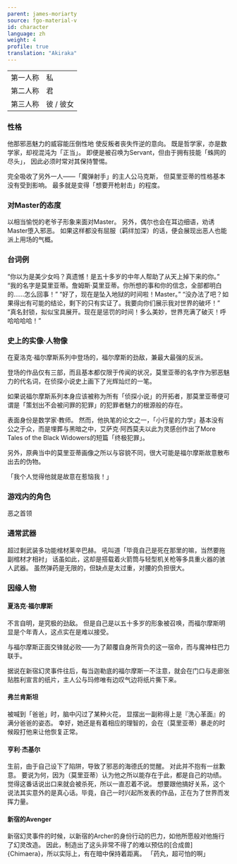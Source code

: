 ```yaml
---
parent: james-moriarty
source: fgo-material-v
id: character
language: zh
weight: 4
profile: true
translation: "Akiraka"
---
```


<table>
  <tr><td>第一人称</td><td>私</td></tr>
  <tr><td>第二人称</td><td>君</td></tr>
  <tr><td>第三人称</td><td>彼 / 彼女</td></tr>
</table>

### 性格

他那邪恶魅力的威容能压倒性地
使反叛者丧失忤逆的意向。
既是哲学家，亦是数学家，却视混沌为「正当」。
即便是被召唤为Servant，但由于拥有技能「蛛网的尽头」，
因此必须时常对其保持警惕。

完全吸收了另外一人——「魔弹射手」的主人公马克斯，
但莫里亚蒂的性格基本没有受到影响。
最多就是变得「想要开枪射击」的程度。

### 对Master的态度

以相当愉悦的老爷子形象来面对Master。
另外，偶尔也会在耳边细语，劝诱Master堕入邪恶。
如果这样都没有屈服（羁绊加深）的话，便会展现出恶人也能派上用场的气概。

### 台词例

“你以为是美少女吗？真遗憾！是五十多岁的中年人帮助了从天上掉下来的你。”
“我的名字是莫里亚蒂。詹姆斯·莫里亚蒂。你所想的事和你的信念，全部都明白的……怎么回事！”
“好了，现在是坠入地狱的时间啦！Master。”
“没办法了吧？如果得出有可能的结论，剩下的只有实证了。我要向你们展示我对世界的破坏！”
“真名封锁，拟似宝具展开。现在是惩罚的时间！多么美妙，世界充满了破灭！呼哈哈哈哈！”

### 史上的实像·人物像

在夏洛克·福尔摩斯系列中登场的，福尔摩斯的劲敌，兼最大最强的反派。

登场的作品仅有三部，而且基本都仅限于传闻的状况，莫里亚蒂的名字作为邪恶魅力的代名词，在侦探小说史上画下了光辉灿烂的一笔。

如果说福尔摩斯系列本身应该被称为所有「侦探小说」的开拓者，那莫里亚蒂便可谓是「策划出不会被问罪的犯罪」的犯罪者魅力的根源般的存在。

表面身份是数学家·教师。
然而，他执笔的论文之一，「小行星的力学」基本没有公之于众，而是埋葬与黑暗之中，艾萨克·阿西莫夫以此为灵感创作出了More Tales of the Black Widowers的短篇「终极犯罪」。

另外，原典当中的莫里亚蒂画像之所以与容貌不同，很大可能是福尔摩斯故意散布出去的伪物。

「我个人觉得他就是故意在惹恼我！」

### 游戏内的角色

恶之首领

### 通常武器

超过剩武装多功能棺材莱辛巴赫。
吼叫道「毕竟自己是死在那里的嘛，当然要拖副棺材才相衬」
话虽如此，这却是搭载着火箭筒与轻型机关枪等多具重火器的骇人武器。
虽然弹药是无限的，但缺点是太过重，对腰的负担很大。

### 因缘人物

#### 夏洛克·福尔摩斯

不言自明，是究极的劲敌。
但是自己是以五十多岁的形象被召唤，而福尔摩斯明显是个年青人，这点实在是难以接受。

与福尔摩斯正面交锋就必败——为了颠覆自身所背负的这一宿命，而与魔神柱巴力联手。

据说在新宿幻灵事件往后，每当迦勒底的福尔摩斯一不注意，就会在门口与走廊张贴胜利宣言的纸片，主人公与玛修唯有边叹气边将纸片撕下来。

#### 弗兰肯斯坦

被喊到「爸爸」时，脑中闪过了某种火花，
显摆出一副称得上是『洗心革面』的满分爸爸的姿态。
幸好，她还是有着相应的理智的，会在（莫里亚蒂）暴走的时候殴打他来让他恢复正常。

#### 亨利·杰基尔

生前，由于自己设下了陷阱，导致了邪恶的海德氏的觉醒。
对此并不抱有一丝歉意。
要说为何，因为（莫里亚蒂）认为他之所以能存在于此，都是自己的功绩。
觉得这番话说出口来就会被杀死，所以一直忍着不说。
想要跟他搞好关系，这个说法其实意外的是真心话。毕竟，自己一时兴起所发表的作品，正在为了世界而发挥力量。

#### 新宿的Avenger

新宿幻灵事件的时候，以新宿的Archer的身份行动的巴力，如他所愿般对他施行了幻灵改造。
因此，制造出了这头非常不得了的难以预估的[合成兽]{Chimaera}，所以实际上，有在暗中保持着距离。
「药丸，超可怕的啊」
